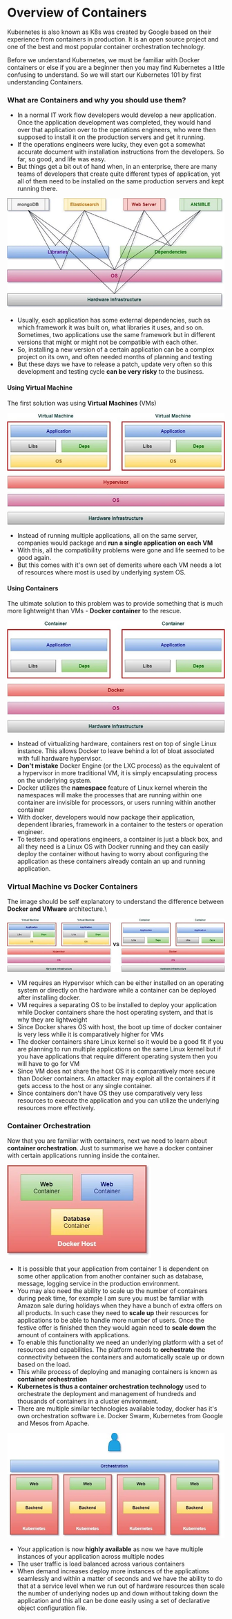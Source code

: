 # Overview of Containers

Kubernetes is also known as K8s was created by Google based on their experience from containers in production. It is an open source project and one of the best and most popular container orchestration technology.

Before we understand Kubernetes, we must be familiar with Docker containers or else if you are a beginner then you may find Kubernetes a little confusing to understand. So we will start our Kubernetes 101 by first understanding Containers.



### What are Containers and why you should use them?



* In a normal IT work flow developers would develop a new application. Once the application development was completed, they would hand over that application over to the operations engineers, who were then supposed to install it on the production servers and get it running.
* If the operations engineers were lucky, they even got a somewhat accurate document with installation instructions from the developers. So far, so good, and life was easy.
* But things get a bit out of hand when, in an enterprise, there are many teams of developers that create quite different types of application, yet all of them need to be installed on the same production servers and kept running there.

![](<../.gitbook/assets/image (7) (1).png>)

* Usually, each application has some external dependencies, such as which framework it was built on, what libraries it uses, and so on. Sometimes, two applications use the same framework but in different versions that might or might not be compatible with each other.
* So, installing a new version of a certain application can be a complex project on its own, and often needed months of planning and testing
* But these days we have to release a patch, update very often so this development and testing cycle **can be very risky** to the business.

#### Using Virtual Machine

The first solution was using **Virtual Machines** (VMs)

![](<../.gitbook/assets/image (5) (1).png>)

* Instead of running multiple applications, all on the same server, companies would package and **run a single application on each VM**
* With this, all the compatibility problems were gone and life seemed to be good again.
* But this comes with it's own set of demerits where each VM needs a lot of resources where most is used by underlying system OS.

#### Using Containers

The ultimate solution to this problem was to provide something that is much more lightweight than VMs - **Docker container** to the rescue.

![](<../.gitbook/assets/image (4) (1) (1).png>)



* Instead of virtualizing hardware, containers rest on top of single Linux instance. This allows Docker to leave behind a lot of bloat associated with full hardware hypervisor.
* **Don't mistake** Docker Engine (or the LXC process) as the equivalent of a hypervisor in more traditional VM, it is simply encapsulating process on the underlying system.
* Docker utilizes the **namespace** feature of Linux kernel wherein the namespaces will make the processes that are running within one container are invisible for processors, or users running within another container
* With docker, developers would now package their application, dependent libraries, framework in a container to the testers or operation engineer.
* To testers and operations engineers, a container is just a black box, and all they need is a Linux OS with Docker running and they can easily deploy the container without having to worry about configuring the application as these containers already contain an up and running application.

### Virtual Machine vs Docker Containers

The image should be self explanatory to understand the difference between **Docker and VMware** architecture.\


![](<../.gitbook/assets/image (2).png>)

* VM requires an Hypervisor which can be either installed on an operating system or directly on the hardware while a container can be deployed after installing docker.
* VM requires a separating OS to be installed to deploy your application while Docker containers share the host operating system, and that is why they are lightweight
* Since Docker shares OS with host, the boot up time of docker container is very less while it is comparatively higher for VMs
* The docker containers share Linux kernel so it would be a good fit if you are planning to run multiple applications on the same Linux kernel but if you have applications that require different operating system then you will have to go for VM
* Since VM does not share the host OS it is comparatively more secure than Docker containers. An attacker may exploit all the containers if it gets access to the host or any single container.
* Since containers don't have OS they use comparatively very less resources to execute the application and you can utilize the underlying resources more effectively.

### Container Orchestration

Now that you are familiar with containers, next we need to learn about **container orchestration**. Just to summarise we have a docker container with certain applications running inside the container.

![](<../.gitbook/assets/image (8).png>)

* It is possible that your application from container 1 is dependent on some other application from another container such as database, message, logging service in the production environment.
* You may also need the ability to scale up the number of containers during peak time, for example I am sure you must be familiar with Amazon sale during holidays when they have a bunch of extra offers on all products. In such case they need to **scale up** their resources for applications to be able to handle more number of users. Once the festive offer is finished then they would again need to **scale down** the amount of containers with applications.
* To enable this functionality we need an underlying platform with a set of resources and capabilities. The platform needs to **orchestrate** the connectivity between the containers and automatically scale up or down based on the load.
* This while process of deploying and managing containers is known as **container orchestration**
* **Kubernetes is thus a container orchestration technology** used to orchestrate the deployment and management of hundreds and thousands of containers in a cluster environment.
* There are multiple similar technologies available today, docker has it's own orchestration software i.e. Docker Swarm, Kubernetes from Google and Mesos from Apache.

![](<../.gitbook/assets/image (6).png>)



* Your application is now **highly available** as now we have multiple instances of your application across multiple nodes
* The user traffic is load balanced across various containers
* When demand increases deploy more instances of the applications seamlessly and within a matter of seconds and we have the ability to do that at a service level when we run out of hardware resources then scale the number of underlying nodes up and down without taking down the application and this all can be done easily using a set of declarative object configuration file.

